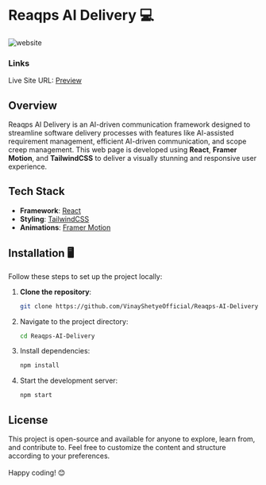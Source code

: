 # Reaqps AI Delivery 💻

![website](https://github.com/user-attachments/assets/46d52cca-4415-40ce-9766-48f96b69d3c3)


### Links

Live Site URL: [Preview](https://677c389e4c89e548816cbdd6--astonishing-madeleine-5e9a31.netlify.app/)

## Overview

Reaqps AI Delivery is an AI-driven communication framework designed to streamline software delivery processes with features like AI-assisted requirement management, efficient AI-driven communication, and scope creep management. This web page is developed using **React**, **Framer Motion**, and **TailwindCSS** to deliver a visually stunning and responsive user experience.

## Tech Stack

- **Framework**: [React](https://reactjs.org/)
- **Styling**: [TailwindCSS](https://tailwindcss.com/)
- **Animations**: [Framer Motion](https://www.framer.com/motion/)

## Installation 🖥️

Follow these steps to set up the project locally:

1. **Clone the repository**:

   ```bash
   git clone https://github.com/VinayShetyeOfficial/Reaqps-AI-Delivery.git
   ```

2. Navigate to the project directory:

   ```bash
   cd Reaqps-AI-Delivery
   ```

3. Install dependencies:

   ```bash
   npm install
   ```

4. Start the development server:
   ```bash
   npm start
   ```

## License

This project is open-source and available for anyone to explore, learn from, and contribute to.
Feel free to customize the content and structure according to your preferences. <br><br> Happy coding! 😊
